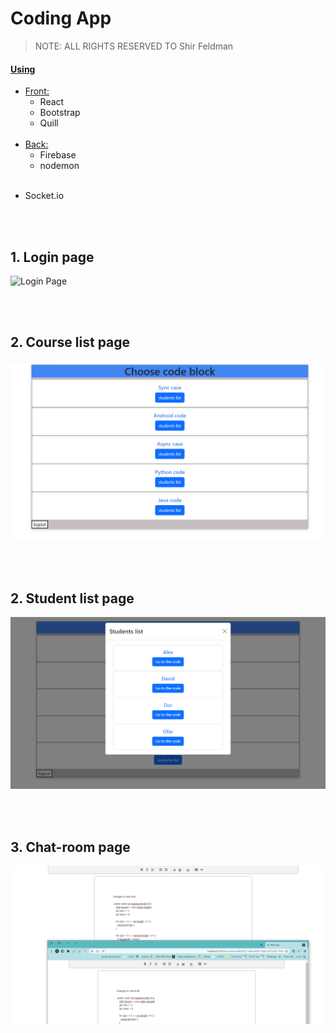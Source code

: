 # Coding App

> NOTE: ALL RIGHTS RESERVED TO Shir Feldman

#### <ins>Using</ins>

- <ins>Front:</ins>
  - React
  - Bootstrap
  - Quill
    <br><br>
- <ins>Back:</ins>
  - Firebase
  - nodemon
    <br><br>

* Socket.io

<br><br>

## **1. Login page**

<img  src="" title="Login Page" />

<br><br>

## **2. Course list page**

<img  src="./pics/2.PNG" title="Residents Page" />

<br><br>

## **2. Student list page**

<img  src="./pics/3.PNG" title="Residents Page" />

<br><br>

## **3. Chat-room page**

<img  src="./pics/1.PNG" title="Residents Page" />

<br><br><br><br>

